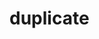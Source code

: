 # duplicate
```{include} /book/1 mechanics/1K apply newton/1K10 Dynamic Torque/1K1004 Falling Stick/1K1004.md
```
